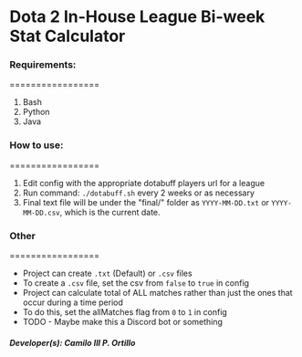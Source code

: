 # Dota 2 In-House League Bi-week Stat Calculator

### Requirements:
=================

1. Bash
2. Python
3. Java

### How to use:
=================

1. Edit config with the appropriate dotabuff players url for a league
2. Run command: `./dotabuff.sh` every 2 weeks or as necessary
3. Final text file will be under the "final/" folder as `YYYY-MM-DD.txt` or `YYYY-MM-DD.csv`, which is the current date.
 
### Other
=================

* Project can create `.txt` (Default) or `.csv` files
* To create a `.csv` file, set the csv from `false` to `true` in config
* Project can calculate total of ALL matches rather than just the ones that occur during a time period
* To do this, set the allMatches flag from `0` to `1` in config
* TODO - Maybe make this a Discord bot or something


##### Developer(s): Camilo III P. Ortillo
